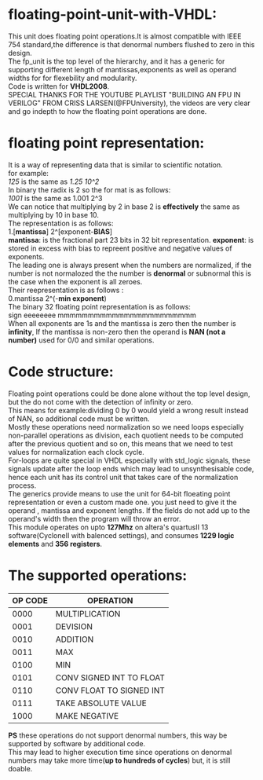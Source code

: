 # floating-point-unit-with-VHDL:
This unit does floating point operations.It is almost compatible with IEEE 754 standard,the difference is that denormal numbers flushed 
to zero in this design.  
The fp_unit is the top level of the hierarchy, and it has a generic for supporting different length of mantissas,exponents as well as 
operand widths for for flexebility and modularity.  
Code is written for **VHDL2008**.  
SPECIAL THANKS FOR THE YOUTUBE PLAYLIST "BUILDING AN FPU IN VERILOG" FROM CRISS LARSEN(@FPUniversity), the videos are very clear and 
go indepth to how the floating point operations are done.  
# floating point representation:
 It is a way of representing data that is similar to scientific notation.  
for example:  
 *125*   is the same as  *1.25 10^2*  
In binary the radix is 2 so the for mat is as follows:  
*1001*   is the same as 1.001 2^3  
We can notice that multiplying by 2 in base 2 is **effectively** the same as multiplying by 10 in base 10.  
The representation is as follows:  
1.[**mantissa**] 2^[exponent-**BIAS**]  
**mantissa**: is the fractional part 23 bits in 32 bit representation.
**exponent**: is stored in excess with bias to repreent positive and negative values of exponents.  
The leading one is always present when the numbers are normalized, if the number is not normalozed the the number is **denormal** or subnormal this is the case when the exponent is all zeroes.  
Their reepresentation is as follows :  
0.mantissa 2^(-**min exponent**)  
The binary 32 floating point representation is as follows:  
sign eeeeeeee mmmmmmmmmmmmmmmmmmmmmmm  
When all exponents are 1s and the mantissa is zero then the number is **infinity**,
If the mantissa is non-zero then the operand is **NAN (not a number)** used for 0/0 and similar operations.
# Code structure:
Floating point operations could be done alone without the top level design, but the do not come with the detection of infinity or zero.  
This means for example:dividing 0 by 0 would yield a wrong result instead of NAN, so additional code must be written.  
Mostly these operations need normalization so we need loops especially non-parallel operations as division, each quotient needs to be computed after the previous quotient and so on,
this means that we need to test values for normalization each clock cycle.  
For-loops are quite special in VHDL especially with std_logic signals, these signals update after the loop ends which may lead to unsynthesisable code, hence each unit has its control 
unit that takes care of the normalization process.  
The generics provide means to use the unit for 64-bit floeating point representation or even a custom made one. you just need to 
give it the operand , mantissa and exponent lengths. If the fields do not add up to the operand's width then the program will 
throw an error.  
This module operates on upto **127Mhz** on altera's quartusII 13 software(CycloneII with balenced settings), and consumes **1229 logic elements** and **356 registers**. 
# The supported operations:
OP CODE | OPERATION  
--------|-----------
0000     | MULTIPLICATION  
0001     | DEVISION  
0010     | ADDITION  
0011     | MAX  
0100     | MIN   
0101     | CONV SIGNED INT TO FLOAT    
0110     | CONV FLOAT TO SIGNED INT
0111     | TAKE ABSOLUTE VALUE
1000     | MAKE NEGATIVE  

**PS** these operations do not support denormal numbers, this way be supported by software by additional code.  
This may lead to higher execution time since operations on denormal numbers may take more time(**up to hundreds of cycles**) but, it is still doable.
